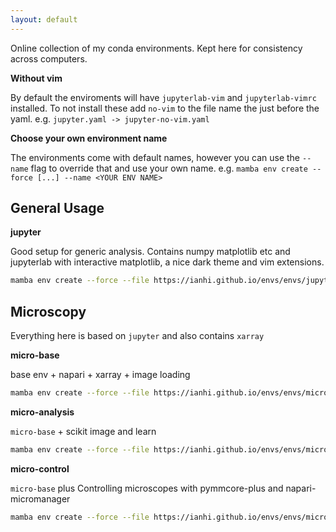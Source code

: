 ```yaml
---
layout: default
---
```


Online collection of my conda environments. Kept here for consistency across computers.

**Without vim**

By default the enviroments will have `jupyterlab-vim` and `jupyterlab-vimrc` installed. To not install these add `no-vim`
to the file name the just before the yaml. e.g. `jupyter.yaml -> jupyter-no-vim.yaml`


**Choose your own environment name**

The environments come with default names, however you can use the `--name` flag to override that and use your own name.
e.g. `mamba env create --force [...] --name <YOUR ENV NAME>`


## General Usage

**jupyter**

Good setup for generic analysis. Contains numpy matplotlib etc and jupyterlab with interactive matplotlib, a nice dark theme
and vim extensions.

```bash
mamba env create --force --file https://ianhi.github.io/envs/envs/jupyter.yaml
```


## Microscopy
Everything here is based on `jupyter` and also contains `xarray`

**micro-base**

base env + napari + xarray + image loading

```bash
mamba env create --force --file https://ianhi.github.io/envs/envs/micro-base.yaml
```

**micro-analysis**

`micro-base` + scikit image and learn

```bash
mamba env create --force --file https://ianhi.github.io/envs/envs/micro-analysis.yaml
```

**micro-control**

`micro-base` plus Controlling microscopes with pymmcore-plus and napari-micromanager

```bash
mamba env create --force --file https://ianhi.github.io/envs/envs/micro-control.yaml
```

